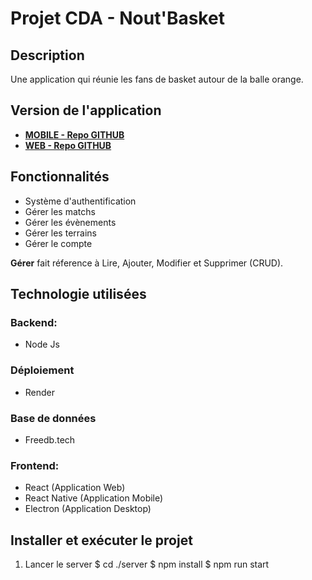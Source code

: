 # Projet CDA - Nout'Basket

## Description

Une application qui réunie les fans de basket autour de la balle orange.

## Version de l'application

- [**MOBILE - Repo GITHUB**](https://github.com/AnneSophieFstn/react-native-noutbasket)
- [**WEB - Repo GITHUB**](https://github.com/AnneSophieFstn/reactjs-noutbasket)

## Fonctionnalités

- Système d'authentification
- Gérer les matchs
- Gérer les évènements
- Gérer les terrains
- Gérer le compte

**Gérer** fait réference à Lire, Ajouter, Modifier et Supprimer (CRUD).

## Technologie utilisées

### **Backend:**

- Node Js

### Déploiement

- Render

### Base de données

- Freedb.tech

### **Frontend:**

- React (Application Web)
- React Native (Application Mobile)
- Electron (Application Desktop)

## Installer et exécuter le projet

1. Lancer le server
   $ cd ./server
   $ npm install
   $ npm run start
